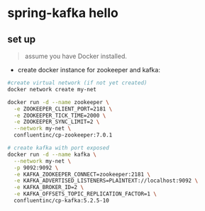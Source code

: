 # spring-kafka hello

## set up

> assume you have Docker installed.
 
- create docker instance for zookeeper and kafka:

```sh
#create virtual network (if not yet created)
docker network create my-net

docker run -d --name zookeeper \
  -e ZOOKEEPER_CLIENT_PORT=2181 \
  -e ZOOKEEPER_TICK_TIME=2000 \
  -e ZOOKEEPER_SYNC_LIMIT=2 \
  --network my-net \
  confluentinc/cp-zookeeper:7.0.1

# create kafka with port exposed
docker run -d --name kafka \
  --network my-net \
  -p 9092:9092 \
  -e KAFKA_ZOOKEEPER_CONNECT=zookeeper:2181 \
  -e KAFKA_ADVERTISED_LISTENERS=PLAINTEXT://localhost:9092 \
  -e KAFKA_BROKER_ID=2 \
  -e KAFKA_OFFSETS_TOPIC_REPLICATION_FACTOR=1 \
  confluentinc/cp-kafka:5.2.5-10
```